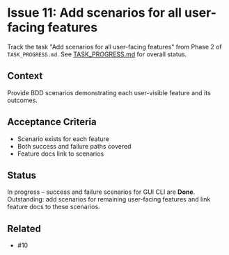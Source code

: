 # Issue 11: Add scenarios for all user-facing features

Track the task "Add scenarios for all user-facing features" from Phase 2 of `TASK_PROGRESS.md`.
See [TASK_PROGRESS.md](../TASK_PROGRESS.md) for overall status.

## Context
Provide BDD scenarios demonstrating each user-visible feature and its
outcomes.

## Acceptance Criteria
- Scenario exists for each feature
- Both success and failure paths covered
- Feature docs link to scenarios

## Status
In progress – success and failure scenarios for GUI CLI are **Done**.
Outstanding: add scenarios for remaining user-facing features and link
feature docs to these scenarios.

## Related
- #10
